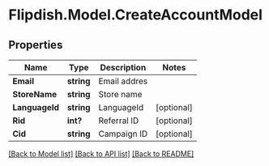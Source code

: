 # Flipdish.Model.CreateAccountModel
## Properties

Name | Type | Description | Notes
------------ | ------------- | ------------- | -------------
**Email** | **string** | Email addres | 
**StoreName** | **string** | Store name | 
**LanguageId** | **string** | LanguageId | [optional] 
**Rid** | **int?** | Referral ID | [optional] 
**Cid** | **string** | Campaign ID | [optional] 

[[Back to Model list]](../README.md#documentation-for-models) [[Back to API list]](../README.md#documentation-for-api-endpoints) [[Back to README]](../README.md)

